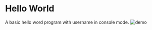 # Hello World
A basic hello word program with username in console mode.
![demo](https://user-images.githubusercontent.com/56690856/100748574-7cea1e00-3409-11eb-90aa-b938027d6e86.png)